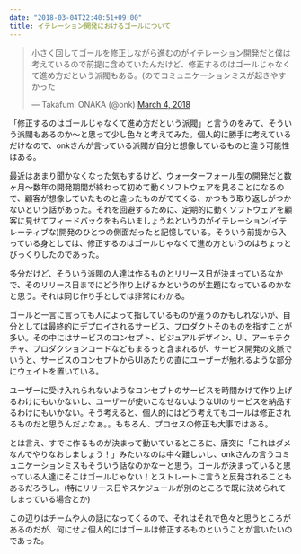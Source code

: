 ```yaml
---
date: "2018-03-04T22:40:51+09:00"
title: イテレーション開発におけるゴールについて
---
```


<blockquote class="twitter-tweet" data-lang="en"><p lang="ja" dir="ltr">小さく回してゴールを修正しながら進むのがイテレーション開発だと僕は考えているので前提に含めていたんだけど、修正するのはゴールじゃなくて進め方だという派閥もある。(のでコミュニケーションミスが起きやすかった</p>&mdash; Takafumi ONAKA (@onk) <a href="https://twitter.com/onk/status/970262406189346816?ref_src=twsrc%5Etfw">March 4, 2018</a></blockquote>
<script async src="https://platform.twitter.com/widgets.js" charset="utf-8"></script>

「修正するのはゴールじゃなくて進め方だという派閥」と言うのをみて、そういう派閥もあるのか～と思って少し色々と考えてみた。個人的に勝手に考えているだけなので、onkさんが言っている派閥が自分と想像しているものと違う可能性はある。

最近はあまり聞かなくなった気もするけど、ウォーターフォール型の開発だと数ヶ月～数年の開発期間が終わって初めて動くソフトウェアを見ることになるので、顧客が想像していたものと違ったものがでてくる、かつもう取り返しがつかないという話があった。それを回避するために、定期的に動くソフトウェアを顧客に見せてフィードバックをもらいましょうねというのがイテレーション(イテレーティブな)開発のひとつの側面だったと記憶している。そういう前提から入っている身としては、修正するのはゴールじゃなくて進め方というのはちょっとびっくりしたのであった。

多分だけど、そういう派閥の人達は作るものとリリース日が決まっているなかで、そのリリース日までにどう作り上げるかというのが主題になっているのかなと思う。それは同じ作り手としては非常にわかる。

ゴールと一言に言っても人によって指しているものが違うのかもしれないが、自分としては最終的にデプロイされるサービス、プロダクトそのものを指すことが多い。その中にはサービスのコンセプト、ビジュアルデザイン、UI、アーキテクチャ、プロダクションコードなどもまるっと含まれるが、サービス開発の文脈でいうと、サービスのコンセプトからUIあたりの直にユーザーが触れるような部分にウェイトを置いている。

ユーザーに受け入れられないようなコンセプトのサービスを時間かけて作り上げるわけにもいかないし、ユーザーが使いこなせないようなUIのサービスを納品するわけにもいかない。そう考えると、個人的にはどう考えてもゴールは修正されるものだと思うんだよなぁ。。もちろん、プロセスの修正も大事ではある。

とは言え、すでに作るものが決まって動いているところに、唐突に「これはダメなんでやりなおしましょう！」みたいなのは中々難しいし、onkさんの言うコミュニケーションミスもそういう話なのかなーと思う。ゴールが決まっていると思っている人達にそこはゴールじゃない！とストレートに言うと反発されることもあるだろうし。(特にリリース日やスケジュールが別のところで既に決められてしまっている場合とか)

この辺りはチームや人の話になってくるので、それはそれで色々と思うところがあるのだが、何にせよ個人的にはゴールは修正するものということが言いたいのであった。
